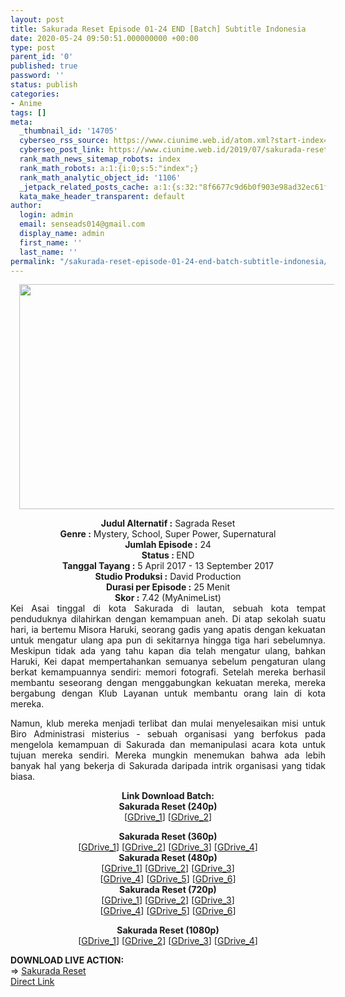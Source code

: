```yaml
---
layout: post
title: Sakurada Reset Episode 01-24 END [Batch] Subtitle Indonesia
date: 2020-05-24 09:50:51.000000000 +00:00
type: post
parent_id: '0'
published: true
password: ''
status: publish
categories:
- Anime
tags: []
meta:
  _thumbnail_id: '14705'
  cyberseo_rss_source: https://www.ciunime.web.id/atom.xml?start-index=751&max-results=150
  cyberseo_post_link: https://www.ciunime.web.id/2019/07/sakurada-reset-episode-01-24-end-batch.html
  rank_math_news_sitemap_robots: index
  rank_math_robots: a:1:{i:0;s:5:"index";}
  rank_math_analytic_object_id: '1106'
  _jetpack_related_posts_cache: a:1:{s:32:"8f6677c9d6b0f903e98ad32ec61f8deb";a:2:{s:7:"expires";i:1650507314;s:7:"payload";a:0:{}}}
  kata_make_header_transparent: default
author:
  login: admin
  email: senseads014@gmail.com
  display_name: admin
  first_name: ''
  last_name: ''
permalink: "/sakurada-reset-episode-01-24-end-batch-subtitle-indonesia/"
---
```

<div class="separator" style="clear: both; text-align: center;"><a href="https://1.bp.blogspot.com/-yQLnvNKQ5oU/XTCQdLVahxI/AAAAAAAAb-A/h8e7xY5sf0QA4J8vJ8d9jrnrc_LN06wLgCLcBGAs/s1600/Sakurada%2BReset.jpeg" imageanchor="1" style="margin-left: 1em; margin-right: 1em;"><img border="0" data-original-height="720" data-original-width="1280" height="360" src="{{ site.baseurl }}/assets/2020/05/Sakurada%2BReset.jpeg" width="640" /></a></div>
<p>
<div style="text-align: center;"><b>Judul</b><b><b> Alternatif</b> :</b> Sagrada Reset</div>
<div style="text-align: center;"><b><b>Genre :</b></b> Mystery, School, Super Power, Supernatural</div>
<div style="text-align: center;"><b>Jumlah Episode :</b> 24<br /><b>Status :&nbsp;</b>END<br /><b>Tanggal Tayang :</b> 5 April 2017 - 13 September 2017<br /><b>Studio Produksi :</b> David Production<br /><b>Durasi per Episode :</b> 25 Menit</div>
<div style="text-align: center;"><b>Skor :</b> 7.42 (MyAnimeList)</div>
<div style="text-align: center;"></div>
<div style="text-align: justify;">Kei Asai tinggal di kota Sakurada di lautan, sebuah kota tempat penduduknya dilahirkan dengan kemampuan aneh. Di atap sekolah suatu hari, ia bertemu Misora Haruki, seorang gadis yang apatis dengan kekuatan untuk mengatur ulang apa pun di sekitarnya hingga tiga hari sebelumnya. Meskipun tidak ada yang tahu kapan dia telah mengatur ulang, bahkan Haruki, Kei dapat mempertahankan semuanya sebelum pengaturan ulang berkat kemampuannya sendiri: memori fotografi. Setelah mereka berhasil membantu seseorang dengan menggabungkan kekuatan mereka, mereka bergabung dengan Klub Layanan untuk membantu orang lain di kota mereka.</p>
<p>Namun, klub mereka menjadi terlibat dan mulai menyelesaikan misi untuk Biro Administrasi misterius - sebuah organisasi yang berfokus pada mengelola kemampuan di Sakurada dan memanipulasi acara kota untuk tujuan mereka sendiri. Mereka mungkin menemukan bahwa ada lebih banyak hal yang bekerja di Sakurada daripada intrik organisasi yang tidak biasa.</p></div>
<div style="text-align: justify;"></div>
<div style="text-align: justify;"></div>
<div style="text-align: center;"><b>Link Download Batch:</b></div>
<div style="text-align: center;">
<div style="text-align: center;"><b>Sakurada Reset (240p)</b></div>
<div style="text-align: center;">[<a href="https://drive.google.com/uc?id=1739xKsOaBtlH-rfPQDQx0PJr4rMKyMxr" target="_blank" rel="noopener">GDrive_1</a>] [<a href="https://drive.google.com/uc?id=1uC-LX3DcBHwLFoKTx-VRdfSsPpGCbvfW" target="_blank" rel="noopener">GDrive_2</a>]</p>
</div>
</div>
<div style="text-align: center;"><b>Sakurada Reset (360p)</b></div>
<div style="text-align: center;">[<a href="https://drive.google.com/uc?id=1WIWNbfSuLJ1p9bvyUFjMI90_g21ebuin" target="_blank" rel="noopener">GDrive_1</a>] [<a href="https://drive.google.com/uc?id=1waBFZQAA93XYxI0hNFxU6u4FgKLlSUKG" target="_blank" rel="noopener">GDrive_2</a>] [<a href="https://drive.google.com/uc?id=18rC2HNpbhK3dddItI-E2xttfCDNzbD1Z" target="_blank" rel="noopener">GDrive_3</a>] [<a href="https://drive.google.com/uc?id=1zJ8lWkTbfA-9EHv3NMIfeLgZtzlJDK8o" target="_blank" rel="noopener">GDrive_4</a>]</div>
<div style="text-align: center;"></div>
<div style="text-align: center;"><b>Sakurada Reset (480p)</b><br />[<a href="https://drive.google.com/uc?id=16Tjth8nUO4pPU7L4l1aBqz51hZSpKsKm" target="_blank" rel="noopener">GDrive_1</a>] [<a href="https://drive.google.com/uc?id=1KsP3TJ5DU6J7EXa_esEe5jWuiuHqSYRe" target="_blank" rel="noopener">GDrive_2</a>] [<a href="https://drive.google.com/uc?id=1zw1kyQP-y4LxzhquDJsRQlE8B7mqptp2" target="_blank" rel="noopener">GDrive_3</a>]<br />[<a href="https://drive.google.com/uc?id=1E812iTc8uMCMtSMdb5D8FzFm3icDdJpH" target="_blank" rel="noopener">GDrive_4</a>] [<a href="https://drive.google.com/uc?id=13AWM07ztJKLc_IpUH2mACFr27cOoIsWC" target="_blank" rel="noopener">GDrive_5</a>] [<a href="https://drive.google.com/uc?id=1NVIw8bkW_Hpyl5_2XCHko4TNlW9AWwzc" target="_blank" rel="noopener">GDrive_6</a>]</div>
<div style="text-align: center;"><b>Sakurada Reset (720p)</b><br />[<a href="https://drive.google.com/uc?id=1Vwt7-DRSy74s3PcCAGWyO91pJ89W4mtr" target="_blank" rel="noopener">GDrive_1</a>] [<a href="https://drive.google.com/uc?id=15VXnW1E0PHpzi96PkOsSYQ5n8-iny13e" target="_blank" rel="noopener">GDrive_2</a>] [<a href="https://drive.google.com/uc?id=1DVWHBEta-QlhWp5JasMD3UestbODX-jZ" target="_blank" rel="noopener">GDrive_3</a>]<br />[<a href="https://drive.google.com/uc?id=1m8kpKaKyD5kfPA3uCW-YTM58yLHwG4h3" target="_blank" rel="noopener">GDrive_4</a>] [<a href="https://drive.google.com/uc?id=1yYwNt-mA3QwBlm9ddJkDb2V3SxgnDsrT" target="_blank" rel="noopener">GDrive_5</a>] [<a href="https://drive.google.com/uc?id=118KP9loUGVH4eq4xj75Wf7SkreE74YnR" target="_blank" rel="noopener">GDrive_6</a>]</p>
<p><b>Sakurada Reset (1080p)</b><br />[<a href="https://drive.google.com/uc?id=1sP0ShJ6id_BYCbh2l5PFJliqmWJ5-GJs" target="_blank" rel="noopener">GDrive_1</a>] [<a href="https://drive.google.com/uc?id=1h54wJ-gv9BAtEtejBdKVWASkmsJonRVM" target="_blank" rel="noopener">GDrive_2</a>] [<a href="https://drive.google.com/uc?id=1_t3vxV_0rxHYePhsgh4OBc-K_jr4ozMX" target="_blank" rel="noopener">GDrive_3</a>] [<a href="https://drive.google.com/uc?id=1G2Uatvb4kZlT7PPJD1T6JtBtIEfFn30Y" target="_blank" rel="noopener">GDrive_4</a>]
<div style="text-align: left;"></div>
<div style="text-align: left;"></div>
<div style="text-align: left;"><b>DOWNLOAD LIVE ACTION:</b></div>
<div style="text-align: left;"></div>
<div style="text-align: left;">=&gt;&nbsp;<a href="https://www.ciunime.web.id/2020/05/sakurada-reset-live-action-subtitle.html" target="_blank" rel="noopener">Sakurada Reset</a></div>
<div style="text-align: left;"></div>
</div>
<link rel="stylesheet" href="https://cdnjs.cloudflare.com/ajax/libs/font-awesome/4.7.0/css/font-awesome.min.css" />
<div class="divbtn"> <a href="https://handymansurrender.com/fihup8buzv?key=94550f7ce39444073321dde3b8782f97" class="btn"><i class="fa fa-download"></i> Direct Link</a> </div>
